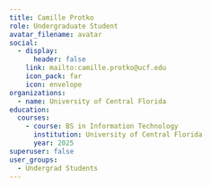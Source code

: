 ```yaml
---
title: Camille Protko
role: Undergraduate Student
avatar_filename: avatar
social:
  - display:
      header: false
    link: mailto:camille.protko@ucf.edu
    icon_pack: far
    icon: envelope
organizations:
  - name: University of Central Florida
education:
  courses:
    - course: BS in Information Technology
      institution: University of Central Florida
      year: 2025
superuser: false
user_groups:
  - Undergrad Students
---
```

